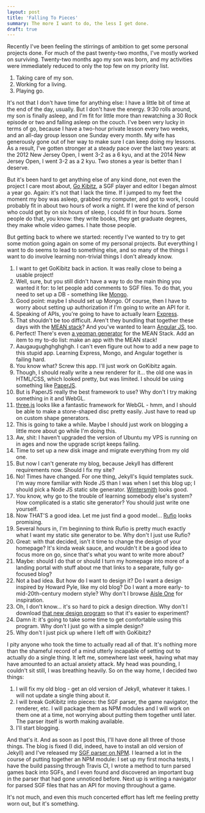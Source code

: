 ```yaml
---
layout: post
title: 'Falling To Pieces'
summary: The more I want to do, the less I get done.
draft: true
---
```


Recently I've been feeling the stirrings of ambition to get some personal projects done. For much of the past twenty-two months, I've mostly worked on surviving. Twenty-two months ago my son was born, and my activities were immediately reduced to only the top few on my priority list.

1. Taking care of my son.
2. Working for a living.
3. Playing go.

It's not that I don't have time for anything else: I have a little bit of time at the end of the day, usually. But I don't have the energy. 9:30 rolls around, my son is finally asleep, and I'm fit for little more than rewatching a 30 Rock episode or two and falling asleep on the couch. I've been very lucky in terms of go, because I have a two-hour private lesson every two weeks, and an all-day group lesson one Sunday every month. My wife has generously gone out of her way to make sure I can keep doing my lessons. As a result, I've gotten stronger at a steady pace over the last two years: at the 2012 New Jersey Open, I went 3-2 as a 6 kyu, and at the 2014 New Jersey Open, I went 3-2 as a 2 kyu. Two stones a year is better than I deserve.

But it's been hard to get anything else of any kind done, not even the project I care most about, [Go Kibitz](http://gokibitz.com), a SGF player and editor I began almost a year go. Again: it's not that I lack the time. If I jumped to my feet the moment my boy was asleep, grabbed my computer, and got to work, I could probably fit in about two hours of work a night. If I were the kind of person who could get by on six hours of sleep, I could fit in four hours. Some people do that, you know: they write books, they get graduate degrees, they make whole video games. I hate those people.

But getting back to where we started: recently I've wanted to try to get some motion going again on some of my personal projects. But everything I want to do seems to lead to something else, and so many of the things I want to do involve learning non-trivial things I don't already know.

1. I want to get GoKibitz back in action. It was really close to being a usable project!
2. Well, sure, but you still didn't have a way to do the main thing you wanted it for: to let people add comments to SGF files. To do that, you need to set up a DB - something like [Mongo](https://www.mongodb.org/).
3. Good point: maybe I should set up Mongo. Of course, then I have to worry about setting up authorization if I'm going to write an API for it.
4. Speaking of APIs, you're going to have to actually learn [Express](http://expressjs.com/).
5. That shouldn't be too difficult. Aren't they bundling that together these days with the [MEAN stack](http://mean.io/)? And you've wanted to learn [Angular JS](https://angularjs.org/), too.
6. Perfect! There's even [a yeoman generator](http://addyosmani.com/blog/full-stack-javascript-with-mean-and-yeoman/) for the MEAN Stack. Add an item to my to-do list: make an app with the MEAN stack!
7. Aaugaugughghghghgh. I can't even figure out how to add a new page to this stupid app. Learning Express, Mongo, and Angular together is failing hard.
8. You know what? Screw this app. I'll just work on GoKibitz again.
9. Though, I should really write a new renderer for it... the old one was in HTML/CSS, which looked pretty, but was limited. I should be using something like [PaperJS](http://paperjs.org/).
10. But is PaperJS really the best framework to use? Why don't I try making something in it and WebGL.
11. [three.js](http://threejs.org/) looks like a fantastic framework for WebGL - hmm, and I should be able to make a stone-shaped disc pretty easily. Just have to read up on custom shape generators.
12. This is going to take a while. Maybe I should just work on blogging a little more about go while I'm doing this.
13. Aw, shit: I haven't upgraded the version of Ubuntu my VPS is running on in ages and now the upgrade script keeps failing.
14. Time to set up a new disk image and migrate everything from my old one.
15. But now I can't generate my blog, because Jekyll has different requirements now. Should I fix my site?
16. No! Times have changed. For one thing, Jekyll's liquid templates suck. I'm way more familiar with Node JS than I was when I set this blog up; I should pick a Node JS static site generator. [Wintersmith](http://wintersmith.io/) looks good.
17. You know, why go to the trouble of learning somebody else's system? How complicated is a static site generator? You should just write one yourself.
18. Now THAT'S a good idea. Let me just find a good model... [Rufio](https://github.com/wesleytodd/rufio) looks promising.
19. Several hours in, I'm beginning to think Rufio is pretty much exactly what I want my static site generator to be. Why don't I just use Rufio?
20. Great: with that decided, isn't it time to change the design of your homepage? It's kinda weak sauce, and wouldn't it be a good idea to focus more on go, since that's what you want to write more about?
21. Maybe: should I do that or should I turn my homepage into more of a landing portal with stuff about me that links to a separate, fully go-focused blog?
22. Not a bad idea. But how do I want to design it? Do I want a design inspired by Howard Pyle, like my old blog? Do I want a more early- to mid-20th-century modern style? Why don't I browse [Aisle One](http://www.aisleone.net/) for inspiration.
23. Oh, I don't know... it's so hard to pick a design direction. Why don't I download [that new design program](http://macaw.co) so that it's easier to experiment?
24. Damn it: it's going to take some time to get comfortable using this program. Why don't I just go with a simple design?
25. Why don't I just pick up where I left off with GoKibitz?

I pity anyone who took the time to actually read all of that. It's nothing more than the shameful record of a mind utterly incapable of setting out to actually do a single thing. It left me, somewhere last week, having what may have amounted to an actual anxiety attack. My head was pounding, I couldn't sit still, I was breathing heavily. So on the way home, I decided two things:

1. I will fix my old blog - get an old version of Jekyll, whatever it takes. I will not update a single thing about it.
2. I will break GoKibitz into pieces: the SGF parser, the game navigator, the renderer, etc. I will package them as NPM modules and I will work on them one at a time, not worrying about putting them together until later. The parser itself is worth making available.
3. I'll start blogging.

And that's it. And as soon as I post this, I'll have done all three of those things. The blog is fixed (I did, indeed, have to install an old version of Jekyll) and I've released my [SGF parser on NPM](https://www.npmjs.org/package/smartgame). I learned a lot in the course of putting together an NPM module: I set up my first mocha tests, I have the build passing through Travis CI, I wrote a method to turn parsed games back into SGFs, and I even found and discovered an important bug in the parser that had gone unnoticed before. Next up is writing a navigator for parsed SGF files that has an API for moving throughout a game.

It's not much, and even this much concerted effort has left me feeling pretty worn out, but it's something.
